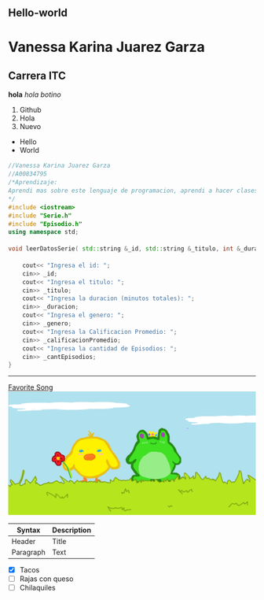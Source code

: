 ## Hello-world
# Vanessa Karina Juarez Garza
## Carrera ITC

**hola**
*hola botino*

1. Github
2. Hola
3. Nuevo

- Hello
- World

```c++
//Vanessa Karina Juarez Garza
//A00834795
/*Aprendizaje:
Aprendi mas sobre este lenguaje de programacion, aprendi a hacer clases, constructores y demas. Aunque todavia le batallo al tema de arreglos, estoy segura que al final de cuenta si voy a aprender a manejarlo. Una cosa que quisiera saber es como corregir mis errores pero fuera de eso todo bien :D
*/
#include <iostream>
#include "Serie.h"
#include "Episodio.h"
using namespace std;

void leerDatosSerie( std::string &_id, std::string &_titulo, int &_duracion, std::string &_genero, double &_calificacionPromedio, int &_cantEpisodios){

	cout<< "Ingresa el id: ";	
	cin>> _id;
	cout<< "Ingresa el titulo: ";
	cin>> _titulo;
	cout<< "Ingresa la duracion (minutos totales): ";
	cin>> _duracion;
	cout<< "Ingresa el genero: ";	
	cin>> _genero;
	cout<< "Ingresa la Calificacion Promedio: ";
	cin>> _calificacionPromedio;
	cout<< "Ingresa la cantidad de Episodios: ";
	cin>> _cantEpisodios;
}
```
___
[Favorite Song](https://youtu.be/D9G1VOjN_84)
![nice](Procastination.png)

| Syntax | Description |
| ----------- | ----------- |
| Header | Title |
| Paragraph | Text |

- [x] Tacos
- [ ] Rajas con queso
- [ ] Chilaquiles
